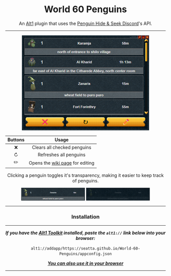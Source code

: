 <div align=center>

# World 60 Penguins

An [Alt1][alt1_url] plugin that uses the [Penguin Hide & Seek Discord][peng_url]'s API.

---

![preview image](doc/images/preview.png)

| Buttons |                  Usage                  |
| :-----: | :-------------------------------------: |
|   ❌    |       Clears all checked penguins       |
|    ↻    |         Refreshes all penguins          |
|   ✏️    | Opens the [wiki page][site_url] for editing |

Clicking a penguin toggles it's transparency, making it easier to keep track of penguins.

<img src="doc/images/unchecked.png" alt="unchecked" width="200"/>
<img src="doc/images/checked.png" alt="checked" width="200"/>

---

### Installation

---

**_If you have the [Alt1 Toolkit][alt1_url] installed, paste the `alt1://` link below into your browser:_**

`alt1://addapp/https://seatta.github.io/World-60-Penguins/appconfig.json`

**_[You can also use it in your browser][site_url]_**

---

[alt1_url]: https://runeapps.org/alt1
[site_url]: https://seatta.github.io/World-60-Penguins/
[peng_url]: https://discord.gg/World60Pengs

